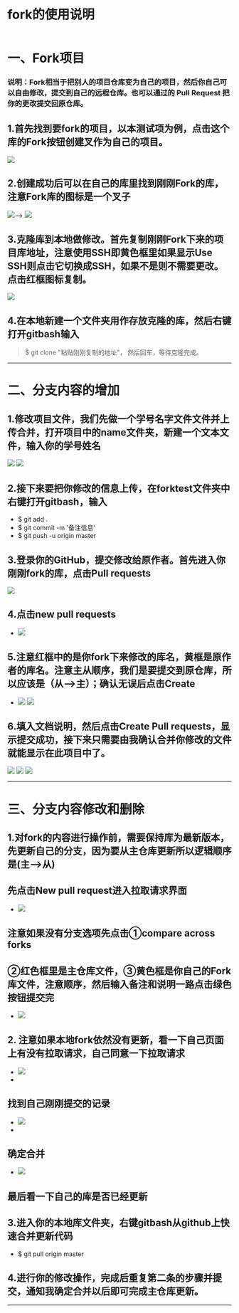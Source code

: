 fork的使用说明
===
![]()
# 一、Fork项目
### 说明：Fork相当于把别人的项目仓库变为自己的项目，然后你自己可以自由修改，提交到自己的远程仓库。也可以通过的 Pull Request 把你的更改提交回原仓库。

## 1.首先找到要fork的项目，以本测试项为例，点击这个库的Fork按钮创建叉作为自己的项目。
![](https://raw.githubusercontent.com/lnkDrop/forktest/master/img/Fork.png)
## 2.创建成功后可以在自己的库里找到刚刚Fork的库，注意Fork库的图标是一个叉子
![](https://raw.githubusercontent.com/lnkDrop/forktest/master/img/forkchuangjian.png)-->
![](https://raw.githubusercontent.com/lnkDrop/forktest/master/img/kuming.png)
## 3.克隆库到本地做修改。首先复制刚刚Fork下来的项目库地址，注意使用SSH即黄色框里如果显示Use SSH则点击它切换成SSH，如果不是则不需要更改。点击红框图标复制。
![](https://raw.githubusercontent.com/lnkDrop/forktest/master/img/clone.png)
## 4.在本地新建一个文件夹用作存放克隆的库，然后右键打开gitbash输入
>	$ git clone "粘贴刚刚复制的地址"，
然后回车，等待克隆完成。

---

# 二、分支内容的增加
## 1.修改项目文件，我们先做一个学号名字文件文件并上传合并，打开项目中的name文件夹，新建一个文本文件，输入你的学号姓名
![](https://raw.githubusercontent.com/lnkDrop/forktest/master/img/wenjianjia.png)
![](https://raw.githubusercontent.com/lnkDrop/forktest/master/img/name.png)
## 2.接下来要把你修改的信息上传，在forktest文件夹中右键打开gitbash，输入
- $ git add .
- $ git commit -m '备注信息'
- $ git push -u origin master

## 3.登录你的GitHub，提交修改给原作者。首先进入你刚刚fork的库，点击Pull requests
![](https://raw.githubusercontent.com/lnkDrop/forktest/master/img/newFork1.png)
## 4.点击new pull requests
* ![](https://raw.githubusercontent.com/lnkDrop/forktest/master/img/newfork2.png)
## 5.注意红框中的是你fork下来修改的库名，黄框是原作者的库名。注意主从顺序，我们是要提交到原仓库，所以应该是（从-->主）；确认无误后点击Create
* ![](https://raw.githubusercontent.com/lnkDrop/forktest/master/img/newfork4.png)
![](https://raw.githubusercontent.com/lnkDrop/forktest/master/img/newfork3.png)
## 6.填入文档说明，然后点击Create Pull requests，显示提交成功，接下来只需要由我确认合并你修改的文件就能显示在此项目中了。
![](https://raw.githubusercontent.com/lnkDrop/forktest/master/img/fork5.png)
![](https://raw.githubusercontent.com/lnkDrop/forktest/master/img/fork6.png)
![](https://raw.githubusercontent.com/lnkDrop/forktest/master/img/ok.png)

----

# 三、分支内容修改和删除
## 1.对fork的内容进行操作前，需要保持库为最新版本，先更新自己的分支，因为要从主仓库更新所以逻辑顺序是(主-->从)
## 先点击New pull request进入拉取请求界面
* ![](https://raw.githubusercontent.com/lnkDrop/forktest/master/img/xiugai/1.png)
## 注意如果没有分支选项先点击①compare across forks
## ②红色框里是主仓库文件，③黄色框是你自己的Fork库文件，注意顺序，然后输入备注和说明一路点击绿色按钮提交完
* ![](https://raw.githubusercontent.com/lnkDrop/forktest/master/img/xiugai/2.png)
## 2. 注意如果本地fork依然没有更新，看一下自己页面上有没有拉取请求，自己同意一下拉取请求
* ![](https://raw.githubusercontent.com/lnkDrop/forktest/master/img/xiugai/3.png)
* 
## 找到自己刚刚提交的记录
* ![](https://raw.githubusercontent.com/lnkDrop/forktest/master/img/xiugai/4.png)
* 
## 确定合并
* ![](https://raw.githubusercontent.com/lnkDrop/forktest/master/img/xiugai/5.png)
## 最后看一下自己的库是否已经更新
## 3.进入你的本地库文件夹，右键gitbash从github上快速合并更新代码
- $ git pull origin master
## 4.进行你的修改操作，完成后重复第二条的步骤并提交，通知我确定合并以后即可完成主仓库更新。

---